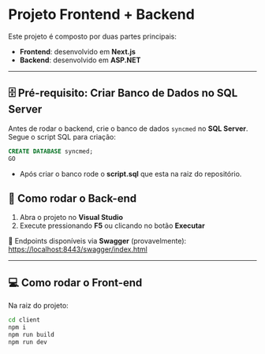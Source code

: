 # Projeto Frontend + Backend

Este projeto é composto por duas partes principais:  
- **Frontend**: desenvolvido em **Next.js**  
- **Backend**: desenvolvido em **ASP.NET**  

---
## 🗄️ Pré-requisito: Criar Banco de Dados no SQL Server

Antes de rodar o backend, crie o banco de dados `syncmed` no **SQL Server**.  
Segue o script SQL para criação:

```sql
CREATE DATABASE syncmed;
GO
```
- Após criar o banco rode o **script.sql** que esta na raiz do repositório.

## 🚀 Como rodar o Back-end

1. Abra o projeto no **Visual Studio**  
2. Execute pressionando **F5** ou clicando no botão **Executar**  

🔗 Endpoints disponíveis via **Swagger** (provavelmente):  
[https://localhost:8443/swagger/index.html](https://localhost:8443/swagger/index.html)

---

## 💻 Como rodar o Front-end

Na raiz do projeto:

```bash
cd client
npm i
npm run build
npm run dev
